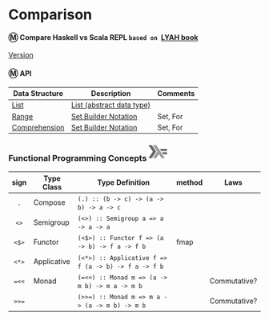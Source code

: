 # Comparison

#### :m: Compare Haskell vs Scala REPL `based on `[LYAH book](http://learnyouahaskell.com/)

[Version](Version.md)


#### :m: API

| Data Structure  | Description                                                                          | Comments |
|-----------------|--------------------------------------------------------------------------------------|----------|
| [List](List.md) | [List (abstract data type)](https://en.wikipedia.org/wiki/List_(abstract_data_type)) |          |
| [Range](Range.md) | [Set Builder Notation](https://en.wikipedia.org/wiki/Set-builder_notation) |  Set, For   |
| [Comprehension](Comprehension.md) | [Set Builder Notation](https://en.wikipedia.org/wiki/Set-builder_notation) |  Set, For         |

### Functional Programming Concepts <sup><img src="../images/602px-Haskell-Logo.svg.png" width=37 height=26><img></sup>

|  sign   | Type Class  |  Type Definition                                     | method | Laws          |
|:-------:|-------------|------------------------------------------------------|--------|---------------|
| `.`     | Compose     | `(.) :: (b -> c) -> (a -> b) -> a -> c`              |        |        |
| `<>`    | Semigroup   | `(<>) :: Semigroup a => a -> a -> a`                 |        |        |
| `<$>`   | Functor     | `(<$>) :: Functor f => (a -> b) -> f a -> f b`       | fmap   |        |
| `<*>`   | Applicative | `(<*>) :: Applicative f => f (a -> b) -> f a -> f b` |        |         |
| `=<<`   | Monad       | `(=<<) :: Monad m => (a -> m b) -> m a -> m b`       |        | Commutative?        |
| `>>=`   |             | `(>>=) :: Monad m => m a -> (a -> m b) -> m b`       |        | Commutative?        |

